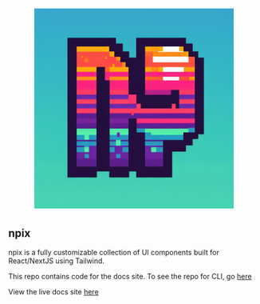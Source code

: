 <h1 align="center"><img src="https://raw.githubusercontent.com/MuffinTheDragon/npix-docs/main/src/app/icon.png?token=GHSAT0AAAAAACPG4IQPCPACQQLZM6EYMOKAZPI4VEQ" width="400px" /></h1>

## npix

npix is a fully customizable collection of UI components built for React/NextJS using Tailwind.

This repo contains code for the docs site. To see the repo for CLI, go <a href="https://github.com/MuffinTheDragon/npix/">here</a>

View the live docs site <a href="https://npix.vercel.app/">here</a>
